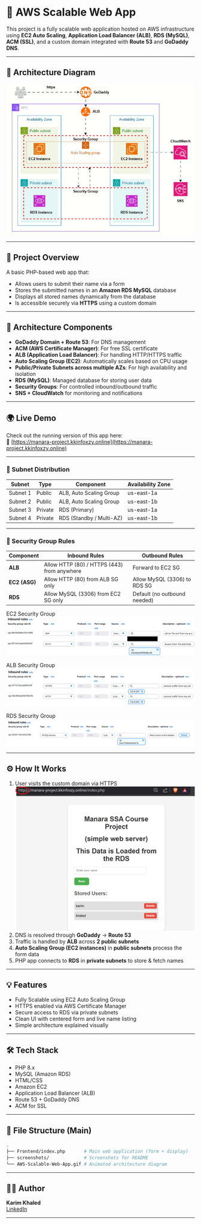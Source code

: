 # 🚀 AWS Scalable Web App


This project is a fully scalable web application hosted on AWS infrastructure using **EC2 Auto Scaling**, **Application Load Balancer (ALB)**, **RDS (MySQL)**, **ACM (SSL)**, and a custom domain integrated with **Route 53** and **GoDaddy DNS**.

---

## 📸 Architecture Diagram

![Architecture Demo](./AWS-Scalable-Web-App.gif)

---

## 🧠 Project Overview

A basic PHP-based web app that:

- Allows users to submit their name via a form
- Stores the submitted names in an **Amazon RDS MySQL** database
- Displays all stored names dynamically from the database
- Is accessible securely via **HTTPS** using a custom domain

---

## 📐 Architecture Components

- **GoDaddy Domain + Route 53**: For DNS management
- **ACM (AWS Certificate Manager)**: For free SSL certificate
- **ALB (Application Load Balancer)**: For handling HTTP/HTTPS traffic
- **Auto Scaling Group (EC2)**: Automatically scales based on CPU usage
- **Public/Private Subnets across multiple AZs**: For high availability and isolation
- **RDS (MySQL)**: Managed database for storing user data
- **Security Groups**: For controlled inbound/outbound traffic
- **SNS + CloudWatch** for monitoring and notifications

---

## 🌍 Live Demo

Check out the running version of this app here:  
🔗 [https://manara-project.kkinfoxzy.online](https://manara-project.kkinfoxzy.online)

---

### 🧱 Subnet Distribution

| Subnet    | Type    | Component                           | Availability Zone |
|-----------|---------|-------------------------------------|-------------------|
| Subnet 1  | Public  | ALB, Auto Scaling Group             | us-east-1a        |
| Subnet 2  | Public  | ALB, Auto Scaling Group             | us-east-1b        |
| Subnet 3  | Private | RDS (Primary)                       | us-east-1a        |
| Subnet 4  | Private | RDS (Standby / Multi-AZ)            | us-east-1b        |

---

### 🔐 Security Group Rules

| Component     | Inbound Rules                                 | Outbound Rules                  |
|---------------|-----------------------------------------------|---------------------------------|
| **ALB**       | Allow HTTP (80) / HTTPS (443) from anywhere   | Forward to EC2 SG               |
| **EC2 (ASG)** | Allow HTTP (80) from ALB SG only              | Allow MySQL (3306) to RDS SG    |
| **RDS**       | Allow MySQL (3306) from EC2 SG only           | Default (no outbound needed)    |

EC2 Security Group
![EC2 SG](./screenshots/EC2-SG.png)

ALB Security Group
![ALB SG](./screenshots/ALB-SG.png)

RDS Security Group
![RDS SG](./screenshots/RDS-SG.png)

---
## ⚙️ How It Works

1. User visits the custom domain via HTTPS  
   ![site demo](./screenshots/Site-Demo.png)
2. DNS is resolved through **GoDaddy** → **Route 53**
3. Traffic is handled by **ALB** across **2 public subnets**
4. **Auto Scaling Group (EC2 instances)** in **public subnets** process the form data
5. PHP app connects to **RDS** in **private subnets** to store & fetch names

---

## 💡 Features

- Fully Scalable using EC2 Auto Scaling Group
- HTTPS enabled via AWS Certificate Manager
- Secure access to RDS via private subnets
- Clean UI with centered form and live name listing
- Simple architecture explained visually

---

## 🛠️ Tech Stack

- PHP 8.x
- MySQL (Amazon RDS)
- HTML/CSS
- Amazon EC2
- Application Load Balancer (ALB)
- Route 53 + GoDaddy DNS
- ACM for SSL

---

## 📁 File Structure (Main)

```bash
.
├── Frontend/index.php       # Main web application (form + display)
├── screenshots/             # Screenshots for README
└── AWS-Scalable-Web-App.gif # Animated architecture diagram
```

---

## 👨‍💻 Author

**Karim Khaled**  
[LinkedIn](https://www.linkedin.com/in/karim-khaled-ahmed-a9993a360) 

---

